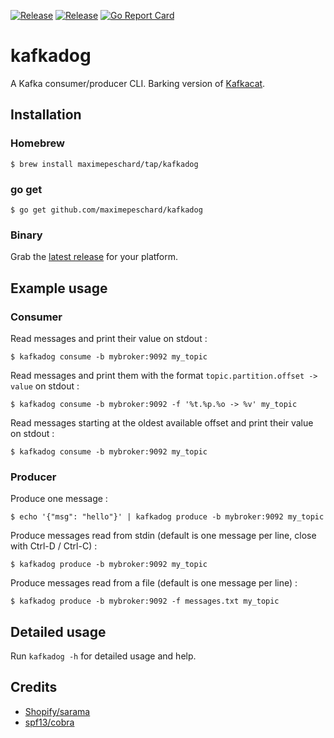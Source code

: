 [![Release](https://img.shields.io/github/v/release/maximepeschard/kafkadog.svg)](https://github.com/maximepeschard/kafkadog/releases/latest)
[![Release](https://github.com/maximepeschard/kafkadog/workflows/Release/badge.svg)](https://github.com/maximepeschard/kafkadog/actions)
[![Go Report Card](https://goreportcard.com/badge/github.com/maximepeschard/kafkadog)](https://goreportcard.com/report/github.com/maximepeschard/kafkadog)

# kafkadog

A Kafka consumer/producer CLI. Barking version of [Kafkacat](https://github.com/edenhill/kafkacat).

## Installation

### Homebrew

```console
$ brew install maximepeschard/tap/kafkadog
```

### go get

```console
$ go get github.com/maximepeschard/kafkadog
```

### Binary

Grab the [latest release](https://github.com/maximepeschard/kafkadog/releases/latest) for your platform.

## Example usage

### Consumer

Read messages and print their value on stdout :

```console
$ kafkadog consume -b mybroker:9092 my_topic
```

Read messages and print them with the format `topic.partition.offset -> value` on stdout :

```console
$ kafkadog consume -b mybroker:9092 -f '%t.%p.%o -> %v' my_topic
```

Read messages starting at the oldest available offset and print their value on stdout :

```console
$ kafkadog consume -b mybroker:9092 my_topic
```

### Producer

Produce one message :

```console
$ echo '{"msg": "hello"}' | kafkadog produce -b mybroker:9092 my_topic
```

Produce messages read from stdin (default is one message per line, close with Ctrl-D / Ctrl-C) :

```console
$ kafkadog produce -b mybroker:9092 my_topic
```

Produce messages read from a file (default is one message per line) :

```console
$ kafkadog produce -b mybroker:9092 -f messages.txt my_topic
```

## Detailed usage

Run `kafkadog -h` for detailed usage and help.

## Credits

* [Shopify/sarama](https://github.com/Shopify/sarama)
* [spf13/cobra](https://github.com/spf13/cobra)
